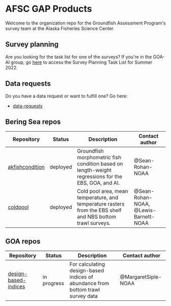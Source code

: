 # AFSC GAP Products
Welcome to the organization repo for the Groundfish Assessment Program's survey team at the Alaska Fisheries Science Center. 

## Survey planning
Are you looking for the task list for one of the surveys? If you're in the GOA-AI group, go [here](https://github.com/orgs/afsc-gap-products/projects/3) to access the Survey Planning Task List for Summer 2022.

## Data requests
Do you have a data request or want to fulfill one? Go here:

* [data-requests](https://github.com/afsc-gap-products/data-requests)

## Bering Sea repos
| Repository        | Status           | Description | Contact author  |
| ------------- |-------------| -----|-----|
| [akfishcondition](https://github.com/afsc-gap-products/akfishcondition) | deployed | Groundfish morphometric fish condition based on length-weight regressions for the EBS, GOA, and AI. | @Sean-Rohan-NOAA |
| [coldpool](https://github.com/afsc-gap-products/coldpool)      | deployed | Cold pool area, mean temperature, and temperature rasters from the EBS shelf and NBS bottom trawl surveys.  | @Sean-Rohan-NOAA, @Lewis-Barnett-NOAA |


## GOA repos
| Repository        | Status           | Description | Contact author  |
| ------------- |-------------| -----|-----|
| [design-based-indices](https://github.com/afsc-gap-products/design-based-indices)      | in progress | For calculating design-based indices of abundance from bottom trawl survey data   | @MargaretSiple-NOAA |
